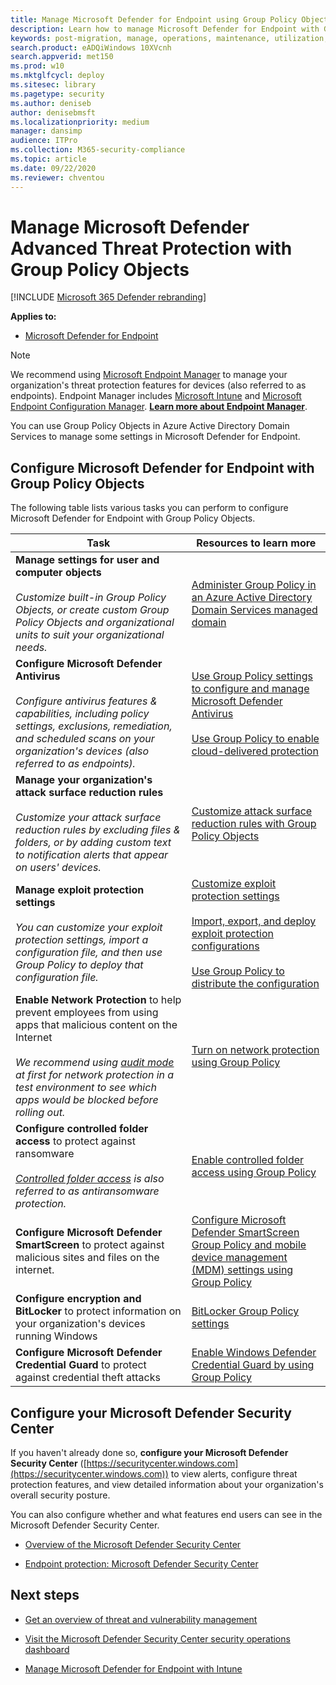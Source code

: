 ```yaml
---
title: Manage Microsoft Defender for Endpoint using Group Policy Objects
description: Learn how to manage Microsoft Defender for Endpoint with Group Policy Objects
keywords: post-migration, manage, operations, maintenance, utilization, PowerShell, windows defender advanced threat protection, atp, edr
search.product: eADQiWindows 10XVcnh
search.appverid: met150
ms.prod: w10
ms.mktglfcycl: deploy
ms.sitesec: library
ms.pagetype: security
ms.author: deniseb
author: denisebmsft
ms.localizationpriority: medium
manager: dansimp
audience: ITPro
ms.collection: M365-security-compliance 
ms.topic: article
ms.date: 09/22/2020
ms.reviewer: chventou
---
```


# Manage Microsoft Defender Advanced Threat Protection with Group Policy Objects

[!INCLUDE [Microsoft 365 Defender rebranding](../../includes/microsoft-defender.md)]


**Applies to:**
- [Microsoft Defender for Endpoint](https://go.microsoft.com/fwlink/p/?linkid=2069559)

> [!NOTE]
> We recommend using [Microsoft Endpoint Manager](https://docs.microsoft.com/mem) to manage your organization's threat protection features for devices (also referred to as endpoints). Endpoint Manager includes [Microsoft Intune](https://docs.microsoft.com/mem/intune/fundamentals/what-is-intune) and [Microsoft Endpoint Configuration Manager](https://docs.microsoft.com/mem/configmgr/core/understand/introduction). **[Learn more about Endpoint Manager](https://docs.microsoft.com/mem/endpoint-manager-overview)**. 

You can use Group Policy Objects in Azure Active Directory Domain Services to manage some settings in Microsoft Defender for Endpoint.

## Configure Microsoft Defender for Endpoint with Group Policy Objects

The following table lists various tasks you can perform to configure Microsoft Defender for Endpoint with Group Policy Objects.

|Task  |Resources to learn more  |
|---------|---------|
|**Manage settings for user and computer objects** <br/><br/>*Customize built-in Group Policy Objects, or create custom Group Policy Objects and organizational units to suit your organizational needs.*     |[Administer Group Policy in an Azure Active Directory Domain Services managed domain](https://docs.microsoft.com/azure/active-directory-domain-services/manage-group-policy)   |
|**Configure Microsoft Defender Antivirus** <br/><br/>*Configure antivirus features & capabilities, including policy settings, exclusions, remediation, and scheduled scans on your organization's devices (also referred to as endpoints).*   |[Use Group Policy settings to configure and manage Microsoft Defender Antivirus](https://docs.microsoft.com/windows/security/threat-protection/microsoft-defender-antivirus/use-group-policy-microsoft-defender-antivirus) <br/><br/>[Use Group Policy to enable cloud-delivered protection](https://docs.microsoft.com/windows/security/threat-protection/microsoft-defender-antivirus/enable-cloud-protection-microsoft-defender-antivirus#use-group-policy-to-enable-cloud-delivered-protection)      |
|**Manage your organization's attack surface reduction rules** <br/><br/>*Customize your attack surface reduction rules by excluding files & folders, or by adding custom text to notification alerts that appear on users' devices.* |[Customize attack surface reduction rules with Group Policy Objects](https://docs.microsoft.com/windows/security/threat-protection/microsoft-defender-atp/customize-attack-surface-reduction#use-group-policy-to-exclude-files-and-folders) |
|**Manage exploit protection settings**<br/><br/>*You can customize your exploit protection settings, import a configuration file, and then use Group Policy to deploy that configuration file.*  |[Customize exploit protection settings](https://docs.microsoft.com/windows/security/threat-protection/microsoft-defender-atp/customize-exploit-protection) <br/><br/>[Import, export, and deploy exploit protection configurations](https://docs.microsoft.com/windows/security/threat-protection/microsoft-defender-atp/import-export-exploit-protection-emet-xml)<br/><br/>[Use Group Policy to distribute the configuration](https://docs.microsoft.com/windows/security/threat-protection/microsoft-defender-atp/import-export-exploit-protection-emet-xml#use-group-policy-to-distribute-the-configuration)  |
|**Enable Network Protection** to help prevent employees from using apps that malicious content on the Internet <br/><br/>*We recommend using [audit mode](https://docs.microsoft.com/windows/security/threat-protection/microsoft-defender-atp/evaluate-network-protection) at first for network protection in a test environment to see which apps would be blocked before rolling out.* |[Turn on network protection using Group Policy](https://docs.microsoft.com/windows/security/threat-protection/microsoft-defender-atp/enable-network-protection#group-policy)  |
|**Configure controlled folder access** to protect against ransomware <br/><br/>*[Controlled folder access](https://docs.microsoft.com/windows/security/threat-protection/microsoft-defender-atp/controlled-folders) is also referred to as antiransomware protection.*  |[Enable controlled folder access using Group Policy](https://docs.microsoft.com/windows/security/threat-protection/microsoft-defender-atp/enable-controlled-folders#group-policy) |
|**Configure Microsoft Defender SmartScreen** to protect against malicious sites and files on the internet.  |[Configure Microsoft Defender SmartScreen Group Policy and mobile device management (MDM) settings using Group Policy](https://docs.microsoft.com/windows/security/threat-protection/microsoft-defender-smartscreen/microsoft-defender-smartscreen-available-settings#group-policy-settings)  |
|**Configure encryption and BitLocker** to protect information on your organization's devices running Windows |[BitLocker Group Policy settings](https://docs.microsoft.com/windows/security/information-protection/bitlocker/bitlocker-group-policy-settings) |
|**Configure Microsoft Defender Credential Guard** to protect against credential theft attacks |[Enable Windows Defender Credential Guard by using Group Policy](https://docs.microsoft.com/windows/security/identity-protection/credential-guard/credential-guard-manage#enable-windows-defender-credential-guard-by-using-group-policy) |

## Configure your Microsoft Defender Security Center

If you haven't already done so, **configure your Microsoft Defender Security Center** ([https://securitycenter.windows.com](https://securitycenter.windows.com)) to view alerts, configure threat protection features, and view detailed information about your organization's overall security posture. 

You can also configure whether and what features end users can see in the Microsoft Defender Security Center.

- [Overview of the Microsoft Defender Security Center](https://docs.microsoft.com/windows/security/threat-protection/microsoft-defender-atp/use)

- [Endpoint protection: Microsoft Defender Security Center](https://docs.microsoft.com/mem/intune/protect/endpoint-protection-windows-10#microsoft-defender-security-center)

## Next steps

- [Get an overview of threat and vulnerability management](https://docs.microsoft.com/windows/security/threat-protection/microsoft-defender-atp/next-gen-threat-and-vuln-mgt)

- [Visit the Microsoft Defender Security Center security operations dashboard](https://docs.microsoft.com/windows/security/threat-protection/microsoft-defender-atp/security-operations-dashboard)

- [Manage Microsoft Defender for Endpoint with Intune](manage-atp-post-migration-intune.md)
